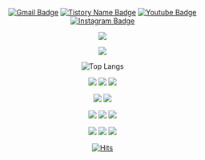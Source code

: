 <div align="center">

[![Gmail Badge](https://img.shields.io/badge/Gmail-D14836?style=for-the-badge&logo=gmail&logoColor=white)](mailto:fomagran6@gmail.com)  [![Tistory Name Badge](https://img.shields.io/badge/Blogger-FF5722?style=for-the-badge&logo=blogger&logoColor=white)](https://fomaios.tistory.com/) [![Youtube Badge](https://img.shields.io/badge/YouTube-FF0000?style=for-the-badge&logo=youtube&logoColor=white)](https://www.youtube.com/channel/UC59AeIeNUcJDoCga8cO5ENw) [![Instagram Badge](https://img.shields.io/badge/Instagram-E4405F?style=for-the-badge&logo=instagram&logoColor=white)](https://www.instagram.com/fomagran)  

<a href="https://api.opgc.me/githubs/users/fomagran/tag" target="_blank"><img src="https://api.opgc.me/githubs/users/fomagran/tag/?theme=prism" /></a>
  
 <a href="https://leetcard.jacoblin.cool/fomagran?theme=unicorn" target="_blank"><img src="https://leetcard.jacoblin.cool/fomagran?theme=unicorn" /></a>


![Top Langs](https://github-readme-stats.vercel.app/api/top-langs/?username=fomagran&layout=compact&theme=tokyonight) 
  
 <img src="https://img.shields.io/badge/iOS-000000?style=for-the-badge&logo=ios&logoColor=white"/> <img src="https://img.shields.io/badge/swift-F54A2A?style=for-the-badge&logo=swift&logoColor=white"/> <img src="https://img.shields.io/badge/ReactiveX-000000?style=for-the-badge&logo=ReactiveX&logoColor=B7178C"/>
  
 <img src="https://img.shields.io/badge/dart-%230175C2.svg?style=for-the-badge&logo=dart&logoColor=white"/>  <img src="https://img.shields.io/badge/Flutter-%2302569B.svg?style=for-the-badge&logo=Flutter&logoColor=white"/> 
 
 <img src="https://badges.aleen42.com/src/javascript.svg"/>  <img src="https://badges.aleen42.com/src/typescript.svg"/> <img src="https://badges.aleen42.com/src/angular.svg"/>   
 
 <img src="https://img.shields.io/badge/git-%23F05033.svg?style=for-the-badge&logo=git&logoColor=white"/> <img src="https://img.shields.io/badge/firebase-%23039BE5.svg?style=for-the-badge&logo=firebase"/> <img src="https://img.shields.io/badge/Oracle-F80000?style=for-the-badge&logo=oracle&logoColor=white"/>

  [![Hits](https://hits.seeyoufarm.com/api/count/incr/badge.svg?url=https%3A%2F%2Fgithub.com%2Ffomagran&count_bg=%2379C83D&title_bg=%23555555&icon=&icon_color=%23E7E7E7&title=hits&edge_flat=false)](https://hits.seeyoufarm.com) 
</details> 
</div>
